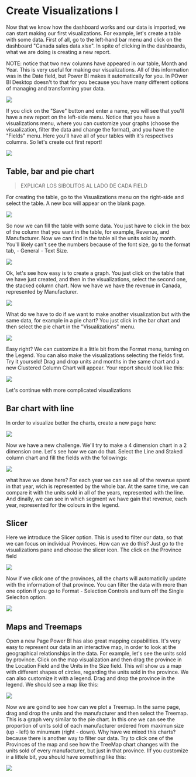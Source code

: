 # Create Visualizations I
Now that we know how the dashboard works and our data is imported, we can start making our first visualizations. For example, let's create a table with some data. First of all, go to the left-hand bar menu and click on the dashboard "Canada sales data.xlsx". In spite of clicking in the dashboards, what we are doing is creating a new report.

NOTE: notice that two new columns have appeared in our table, Month and Year. This is very useful for making our visualizations. All of this information was in the Date field, but Power BI makes it automatically for you. In POwer BI Desktop doesn't to that for you because you have many different options of managing and transforming your data.

![](/Module%201%20-%20Visualizations%20I/Images/1.PNG)

If you click on the "Save" button and enter a name, you will see that you'll have a new report on the left-side menu. Notice that you have a visualizations menu, where you can customize your graphs (choose the visualization, filter the data and change the format), and you have the "Fields" menu. Here you'll have all of your tables with it's respectives columns. So let's create out first report!

![](/Module%201%20-%20Visualizations%20I/Images/2.PNG)

## Table, bar and pie chart
> EXPLICAR LOS SIBOLITOS AL LADO DE CADA FIELD


For creating the table, go to the Visualizations menu on the right-side and select the table. A new box will appear on the blank page.

![](/Module%201%20-%20Visualizations%20I/Images/3.PNG)

So now we can fill the table with some data. You just have to click in the box of the column that you want in the table, for example, Revenue, and Manufacturer. Now we can find in the table all the units sold by month. You'll likely can't see the numbers because of the font size, go to the format tab, - General - Text Size.

![](/Module%201%20-%20Visualizations%20I/Images/4.PNG)

Ok, let's see how easy is to create a graph. You just click on the table that we have just created, and then in the visualizations, select the second one, the stacked column chart. Now we have we have the revenue in Canada, represented by Manufacturer.

![](/Module%201%20-%20Visualizations%20I/Images/5.PNG)

What do we have to do if we want to make another visualization but with the same data, for example in a pie chart? You just click in the bar chart and then select the pie chart in the "Visualizations" menu.

![](/Module%201%20-%20Visualizations%20I/Images/6.PNG)

Easy right? We can customize it a little bit from the Format menu, turning on the Legend. You can also make the visualizations selecting the fields first. Try it yourseld! Drag and drop units and months in the same chart and a new Clustered Column Chart will appear. Your report should look like this:

![](/Module%201%20-%20Visualizations%20I/Images/6.1.PNG)

Let's continue with more complicated visualizations

## Bar chart with line
In order to visualize better the charts, create a new page here:

![](/Module%201%20-%20Visualizations%20I/Images/6.2.PNG)

Now we have a new challenge. We'll try to make a 4 dimension chart in a 2 dimension one. Let's see how we can do that. Select the Line and Staked column chart and fill the fields with the followings:

![](/Module%201%20-%20Visualizations%20I/Images/7.PNG)

what have we done here? For each year we can see all of the revenue spent in that year, wich is represented by the whole bar. At the same time, we can compare it with the units sold in all of the years, represented with the line. And dinally, we can see in which segment we have gain that revenue, each year, represented for the colours in the legend.

## Slicer
Here we introduce the Slicer option. This is used to filter our data, so that we can focus on individual Provinces. How can we do this? Just go to the visualizations pane and choose the slicer icon. The click on the Province field

![](/Module%201%20-%20Visualizations%20I/Images/8.PNG)

Now if we click one of the provinces, all the charts will automaticlly update with the information of that province. You can filter the data with more than one option if you go to Format - Selection Controls and turn off the Single Seleciton option.

![](/Module%201%20-%20Visualizations%20I/Images/9.PNG)


## Maps and Treemaps
Open a new Page
Power BI has also great mapping capabilities. It's very easy to represent our data in an interactive map, in order to look at the geographical relationships in the data. For example, let's see the units sold by province. Click on the map visualization and then drag the province in the Location Field and the Units in the Size field. This will show us a map with different shapes of circles, regarding the units sold in the province. We can also customize it with a legend. Drag and drop the province in the legend. We should see a map like this:

![](/Module%201%20-%20Visualizations%20I/Images/10.PNG)

Now we are goind to see how can we plot a Treemap. In the same page, drag and drop the units and the manufacturer and then select the Treemap. This is a graph very similar to the pie chart. In this one we can see the proportion of units sold of each manufacturer ordered from maximun size (up - left) to minumum (right - down). Why have we mixed this charts? because there is another way to filter our data. Try to click one of the Provinces of the map and see how the TreeMap chart changes with the units sold of every manufacturer, but just in that province. IIf you customize ir a littele bit, you should have something like this:

![](/Module%201%20-%20Visualizations%20I/Images/11.PNG)





